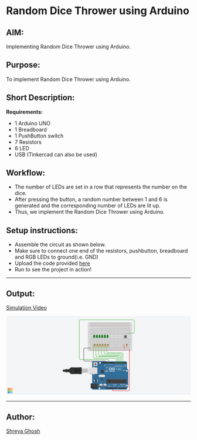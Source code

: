 # Random Dice Thrower using Arduino

## AIM:

Implementing Random Dice Thrower using Arduino.

## Purpose:

To implement Random Dice Thrower using Arduino.

## Short Description:

**Requirements:**

- 1 Arduino UNO
- 1 Breadboard
- 1 PushButton switch
- 7 Resistors
- 6 LED
- USB
  (Tinkercad can also be used)

## Workflow:

- The number of LEDs are set in a row that represents the number on the dice.
- After pressing the button, a random number between 1 and 6 is generated and the corresponding number of LEDs are lit up.
- Thus, we implement the Random Dice Thrower using Arduino.

## Setup instructions:

- Assemble the circuit as shown below.
- Make sure to connect one end of the resistors, pushbutton, breadboard and RGB LEDs to ground(i.e. GND)
- Upload the code provided [here](./random_dice_thrower.ino)
- Run to see the project in action!

---

## Output:

[Simulation Video](https://github.com/shreya024/IoT-Spot/blob/main/Minor%20Scripts/Arduino/Random%20Dice%20Thrower/Images/random_dice_thrower.mp4)

![Tinkercad Circuit](./Images/random_dice_thrower.png)

---

## Author:

[Shreya Ghosh](https://github.com/shreya024)
